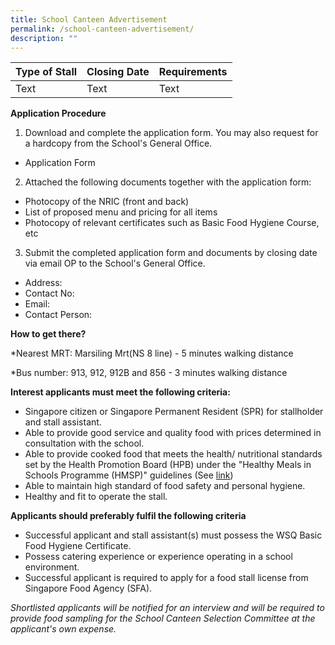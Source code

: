 ```yaml
---
title: School Canteen Advertisement
permalink: /school-canteen-advertisement/
description: ""
---
```

| Type of Stall | Closing Date | Requirements |
| -------- | -------- | -------- |
| Text     | Text     | Text     |

**Application Procedure**

1. Download and complete the application form. You may also request for a hardcopy from the School's General Office.

* Application Form

2. Attached the following documents together with the application form:

* Photocopy of the NRIC (front and back)
* List of proposed menu and pricing for all items
* Photocopy of relevant certificates such as Basic Food Hygiene Course, etc

3. Submit the completed application form and documents by closing date via email OP to the School's General Office.

* Address:
* Contact No:
* Email:
* Contact Person:

**How to get there?**

*Nearest MRT: Marsiling Mrt(NS 8 line) - 5 minutes walking distance

*Bus number: 913, 912, 912B and 856 - 3 minutes walking distance

**Interest applicants must meet the following criteria:**

* Singapore citizen or Singapore Permanent Resident (SPR) for stallholder and stall assistant.
* Able to provide good service and quality food with prices determined in consultation with the school.
* Able to provide cooked food that meets the health/ nutritional standards set by the Health Promotion Board (HPB) under the "Healthy Meals in Schools Programme (HMSP)" guidelines (See [link](https://www.hpb.gov.sg/schools/school-programmes/healthy-meals-in-schools-programme))
* Able to maintain high standard of food safety and personal hygiene.
* Healthy and fit to operate the stall.

**Applicants should preferably fulfil the following criteria**

* Successful applicant and stall assistant(s) must possess the WSQ Basic Food Hygiene Certificate.
* Possess catering experience or experience operating in a school environment.
* Successful applicant is required to apply for a food stall license from Singapore Food Agency (SFA).

*Shortlisted applicants will be notified for an interview and will be required to provide food sampling for the School Canteen Selection Committee at the applicant's own expense.*
